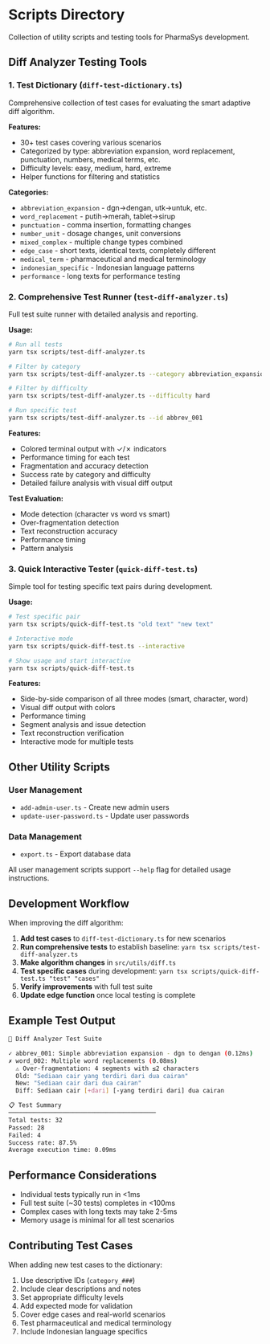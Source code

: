 # Scripts Directory

Collection of utility scripts and testing tools for PharmaSys development.

## Diff Analyzer Testing Tools

### 1. Test Dictionary (`diff-test-dictionary.ts`)

Comprehensive collection of test cases for evaluating the smart adaptive diff algorithm.

**Features:**

- 30+ test cases covering various scenarios
- Categorized by type: abbreviation expansion, word replacement, punctuation, numbers, medical terms, etc.
- Difficulty levels: easy, medium, hard, extreme
- Helper functions for filtering and statistics

**Categories:**

- `abbreviation_expansion` - dgn→dengan, utk→untuk, etc.
- `word_replacement` - putih→merah, tablet→sirup
- `punctuation` - comma insertion, formatting changes
- `number_unit` - dosage changes, unit conversions
- `mixed_complex` - multiple change types combined
- `edge_case` - short texts, identical texts, completely different
- `medical_term` - pharmaceutical and medical terminology
- `indonesian_specific` - Indonesian language patterns
- `performance` - long texts for performance testing

### 2. Comprehensive Test Runner (`test-diff-analyzer.ts`)

Full test suite runner with detailed analysis and reporting.

**Usage:**

```bash
# Run all tests
yarn tsx scripts/test-diff-analyzer.ts

# Filter by category
yarn tsx scripts/test-diff-analyzer.ts --category abbreviation_expansion

# Filter by difficulty
yarn tsx scripts/test-diff-analyzer.ts --difficulty hard

# Run specific test
yarn tsx scripts/test-diff-analyzer.ts --id abbrev_001
```

**Features:**

- Colored terminal output with ✓/✗ indicators
- Performance timing for each test
- Fragmentation and accuracy detection
- Success rate by category and difficulty
- Detailed failure analysis with visual diff output

**Test Evaluation:**

- Mode detection (character vs word vs smart)
- Over-fragmentation detection
- Text reconstruction accuracy
- Performance timing
- Pattern analysis

### 3. Quick Interactive Tester (`quick-diff-test.ts`)

Simple tool for testing specific text pairs during development.

**Usage:**

```bash
# Test specific pair
yarn tsx scripts/quick-diff-test.ts "old text" "new text"

# Interactive mode
yarn tsx scripts/quick-diff-test.ts --interactive

# Show usage and start interactive
yarn tsx scripts/quick-diff-test.ts
```

**Features:**

- Side-by-side comparison of all three modes (smart, character, word)
- Visual diff output with colors
- Performance timing
- Segment analysis and issue detection
- Text reconstruction verification
- Interactive mode for multiple tests

## Other Utility Scripts

### User Management

- `add-admin-user.ts` - Create new admin users
- `update-user-password.ts` - Update user passwords

### Data Management

- `export.ts` - Export database data

All user management scripts support `--help` flag for detailed usage instructions.

## Development Workflow

When improving the diff algorithm:

1. **Add test cases** to `diff-test-dictionary.ts` for new scenarios
2. **Run comprehensive tests** to establish baseline: `yarn tsx scripts/test-diff-analyzer.ts`
3. **Make algorithm changes** in `src/utils/diff.ts`
4. **Test specific cases** during development: `yarn tsx scripts/quick-diff-test.ts "test" "cases"`
5. **Verify improvements** with full test suite
6. **Update edge function** once local testing is complete

## Example Test Output

```bash
🧪 Diff Analyzer Test Suite

✓ abbrev_001: Simple abbreviation expansion - dgn to dengan (0.12ms)
✗ word_002: Multiple word replacements (0.08ms)
  ⚠ Over-fragmentation: 4 segments with ≤2 characters
  Old: "Sediaan cair yang terdiri dari dua cairan"
  New: "Sediaan cair dari dua cairan"
  Diff: Sediaan cair [+dari] [-yang terdiri dari] dua cairan

📋 Test Summary
─────────────────────────────────────────
Total tests: 32
Passed: 28
Failed: 4
Success rate: 87.5%
Average execution time: 0.09ms
```

## Performance Considerations

- Individual tests typically run in <1ms
- Full test suite (~30 tests) completes in <100ms
- Complex cases with long texts may take 2-5ms
- Memory usage is minimal for all test scenarios

## Contributing Test Cases

When adding new test cases to the dictionary:

1. Use descriptive IDs (`category_###`)
2. Include clear descriptions and notes
3. Set appropriate difficulty levels
4. Add expected mode for validation
5. Cover edge cases and real-world scenarios
6. Test pharmaceutical and medical terminology
7. Include Indonesian language specifics
